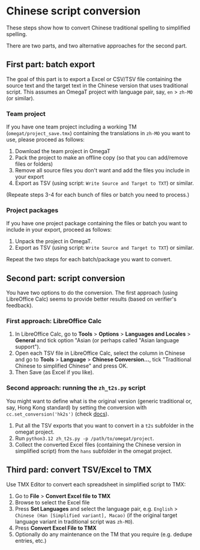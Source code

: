 # Chinese script conversion

These steps show how to convert Chinese traditional spelling to simplified spelling. 

There are two parts, and two alternative approaches for the second part. 

## First part: batch export

The goal of this part is to export a Excel or CSV/TSV file containing the source text and the target text in the Chinese version that uses traditional script. This assumes an OmegaT project with language pair, say, `en` > `zh-MO` (or similar).

### Team project

If you have one team project including a working TM (`omegat/project_save.tmx`) containing the translations in `zh-MO` you want to use, please proceed as follows:

1. Download the team project in OmegaT
2. Pack the project to make an offline copy (so that you can add/remove files or folders)
3. Remove all source files you don't want and add the files you include in your export
4. Export as TSV (using script: `Write Source and Target to TXT`) or similar.

(Repeate steps 3-4 for each bunch of files or batch you need to process.)

### Project packages

If you have one project package containing the files or batch you want to include in your export, proceed as follows:

1. Unpack the project in OmegaT.
2. Export as TSV (using script: `Write Source and Target to TXT`) or similar.

Repeat the two steps for each batch/package you want to convert.

## Second part: script conversion

You have two options to do the conversion. The first approach (using LibreOffice Calc) seems to provide better results (based on verifier's feedback).

### First approach: LibreOffice Calc

1. In LibreOffice Calc, go to **Tools** > **Options** > **Languages and Locales** >  **General** and tick option "Asian (or perhaps called "Asian language support").
2. Open each TSV file in LibreOffice Calc, select the column in Chinese and go to **Tools** > **Language** > **Chinese Conversion...**,  tick "Traditional Chinese to simplified Chinese" and press OK. 
3. Then Save (as Excel if you like).

### Second approach: running the `zh_t2s.py` script

You might want to define what is the original version (generic traditional or, say, Hong Kong standard) by setting the conversion with `cc.set_conversion('hk2s')` (check [docs](https://pypi.org/project/opencc-python-reimplemented/)).

1. Put all the TSV exports that you want to convert in a `t2s` subfolder in the omegat project.
2. Run `python3.12 zh_t2s.py -p /path/to/omegat/project`.
3. Collect the converted Excel files (containing the Chinese version in simplified script) from the `hans` subfolder in the omegat project.

## Third pard: convert TSV/Excel to TMX

Use TMX Editor to convert each spreadsheet in simplified script to TMX:

1. Go to **File** > **Convert Excel file to TMX**
2. Browse to select the Excel file
3. Press **Set Languages** and select the language pair, e.g. `English` > `Chinese (Han [Simplified variant], Macao)` (if the original target language variant in traditional script was `zh-MO`).
4. Press **Convert Excel File to TMX**
5. Optionally do any maintenance on the TM that you require (e.g. dedupe entries, etc.)